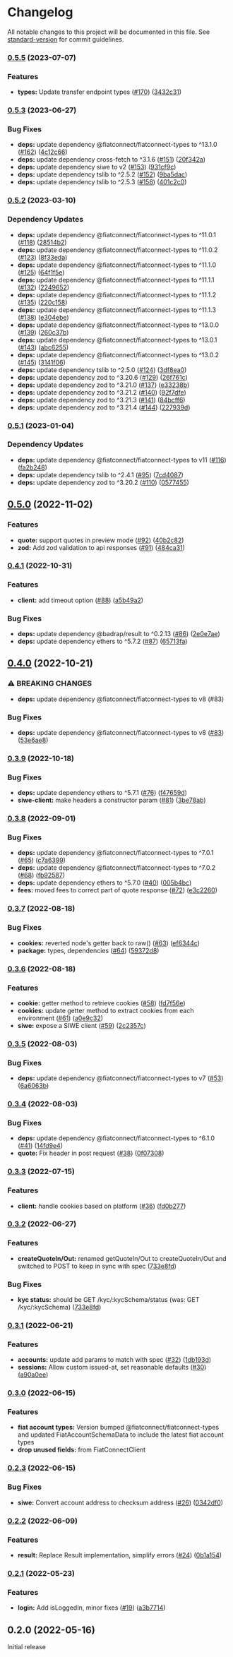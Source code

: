 # Changelog

All notable changes to this project will be documented in this file. See [standard-version](https://github.com/conventional-changelog/standard-version) for commit guidelines.

### [0.5.5](https://github.com/fiatconnect/fiatconnect-sdk/compare/v0.5.3...v0.5.5) (2023-07-07)


### Features

* **types:** Update transfer endpoint types ([#170](https://github.com/fiatconnect/fiatconnect-sdk/issues/170)) ([3432c31](https://github.com/fiatconnect/fiatconnect-sdk/commit/3432c31c8e4d58dde36127cf736af98e51835e03))

### [0.5.3](https://github.com/fiatconnect/fiatconnect-sdk/compare/v0.5.2...v0.5.3) (2023-06-27)


### Bug Fixes

* **deps:** update dependency @fiatconnect/fiatconnect-types to ^13.1.0 ([#162](https://github.com/fiatconnect/fiatconnect-sdk/issues/162)) ([4c12c66](https://github.com/fiatconnect/fiatconnect-sdk/commit/4c12c668f64baaac82fbf2f0b9a2ee6436c5bbf1))
* **deps:** update dependency cross-fetch to ^3.1.6 ([#151](https://github.com/fiatconnect/fiatconnect-sdk/issues/151)) ([20f342a](https://github.com/fiatconnect/fiatconnect-sdk/commit/20f342a38be9a8d04b1b0b178c77175d3e6157fe))
* **deps:** update dependency siwe to v2 ([#153](https://github.com/fiatconnect/fiatconnect-sdk/issues/153)) ([931cf9c](https://github.com/fiatconnect/fiatconnect-sdk/commit/931cf9c22f75a7d07fbba42f3ac46ef782ea64b8))
* **deps:** update dependency tslib to ^2.5.2 ([#152](https://github.com/fiatconnect/fiatconnect-sdk/issues/152)) ([9ba5dac](https://github.com/fiatconnect/fiatconnect-sdk/commit/9ba5dacf8cc2df1ab89f4b1f32c910b294925950))
* **deps:** update dependency tslib to ^2.5.3 ([#158](https://github.com/fiatconnect/fiatconnect-sdk/issues/158)) ([401c2c0](https://github.com/fiatconnect/fiatconnect-sdk/commit/401c2c0b66ac6bcd034f24f29e188fa0fc09f185))

### [0.5.2](https://github.com/fiatconnect/fiatconnect-sdk/compare/v0.5.1...v0.5.2) (2023-03-10)


### Dependency Updates

* **deps:** update dependency @fiatconnect/fiatconnect-types to ^11.0.1 ([#118](https://github.com/fiatconnect/fiatconnect-sdk/issues/118)) ([28514b2](https://github.com/fiatconnect/fiatconnect-sdk/commit/28514b2aeeb353118afb1cb03f373f173ca172c8))
* **deps:** update dependency @fiatconnect/fiatconnect-types to ^11.0.2 ([#123](https://github.com/fiatconnect/fiatconnect-sdk/issues/123)) ([8f33eda](https://github.com/fiatconnect/fiatconnect-sdk/commit/8f33edad770ccf496a7a7cd28a2a6b204c132ea5))
* **deps:** update dependency @fiatconnect/fiatconnect-types to ^11.1.0 ([#125](https://github.com/fiatconnect/fiatconnect-sdk/issues/125)) ([64f1f5e](https://github.com/fiatconnect/fiatconnect-sdk/commit/64f1f5eccf978a134bc621ea4bd36cb24f351f55))
* **deps:** update dependency @fiatconnect/fiatconnect-types to ^11.1.1 ([#132](https://github.com/fiatconnect/fiatconnect-sdk/issues/132)) ([2249652](https://github.com/fiatconnect/fiatconnect-sdk/commit/224965289edbdadd217f09c6efe0b42eaf19b9bb))
* **deps:** update dependency @fiatconnect/fiatconnect-types to ^11.1.2 ([#135](https://github.com/fiatconnect/fiatconnect-sdk/issues/135)) ([220c158](https://github.com/fiatconnect/fiatconnect-sdk/commit/220c158d57a00987e4aaeb943667919a2819caae))
* **deps:** update dependency @fiatconnect/fiatconnect-types to ^11.1.3 ([#138](https://github.com/fiatconnect/fiatconnect-sdk/issues/138)) ([e304ebe](https://github.com/fiatconnect/fiatconnect-sdk/commit/e304ebeb7e81551adde27f6bd96cfba7304395b2))
* **deps:** update dependency @fiatconnect/fiatconnect-types to ^13.0.0 ([#139](https://github.com/fiatconnect/fiatconnect-sdk/issues/139)) ([260c37b](https://github.com/fiatconnect/fiatconnect-sdk/commit/260c37b10d169ee107cfec98786e8acbc59240fa))
* **deps:** update dependency @fiatconnect/fiatconnect-types to ^13.0.1 ([#143](https://github.com/fiatconnect/fiatconnect-sdk/issues/143)) ([abc6255](https://github.com/fiatconnect/fiatconnect-sdk/commit/abc625525aff2dd6bccbda556862feb4f708b246))
* **deps:** update dependency @fiatconnect/fiatconnect-types to ^13.0.2 ([#145](https://github.com/fiatconnect/fiatconnect-sdk/issues/145)) ([3141f06](https://github.com/fiatconnect/fiatconnect-sdk/commit/3141f061bdd6a6425f8b45fd718bfea7c53066a8))
* **deps:** update dependency tslib to ^2.5.0 ([#124](https://github.com/fiatconnect/fiatconnect-sdk/issues/124)) ([3df8ea0](https://github.com/fiatconnect/fiatconnect-sdk/commit/3df8ea0990fb8a62cabe8949ce708da1b7653f68))
* **deps:** update dependency zod to ^3.20.6 ([#129](https://github.com/fiatconnect/fiatconnect-sdk/issues/129)) ([26f761c](https://github.com/fiatconnect/fiatconnect-sdk/commit/26f761c7b5fe130932389ff5bcdb64a2b6889519))
* **deps:** update dependency zod to ^3.21.0 ([#137](https://github.com/fiatconnect/fiatconnect-sdk/issues/137)) ([e33238b](https://github.com/fiatconnect/fiatconnect-sdk/commit/e33238be8a1d98d66833fbd57c87ea3a746016dd))
* **deps:** update dependency zod to ^3.21.2 ([#140](https://github.com/fiatconnect/fiatconnect-sdk/issues/140)) ([92f7dfe](https://github.com/fiatconnect/fiatconnect-sdk/commit/92f7dfeedab6ef534075356725a7bcb1ad9b09d3))
* **deps:** update dependency zod to ^3.21.3 ([#141](https://github.com/fiatconnect/fiatconnect-sdk/issues/141)) ([84bcff6](https://github.com/fiatconnect/fiatconnect-sdk/commit/84bcff6351f2feade3a5d75f3e4baea2ba16dd9b))
* **deps:** update dependency zod to ^3.21.4 ([#144](https://github.com/fiatconnect/fiatconnect-sdk/issues/144)) ([227939d](https://github.com/fiatconnect/fiatconnect-sdk/commit/227939d371072438f75c31eab16944e691dcd5d5))

### [0.5.1](https://github.com/fiatconnect/fiatconnect-sdk/compare/v0.5.0...v0.5.1) (2023-01-04)


### Dependency Updates

* **deps:** update dependency @fiatconnect/fiatconnect-types to v11 ([#116](https://github.com/fiatconnect/fiatconnect-sdk/issues/116)) ([fa2b248](https://github.com/fiatconnect/fiatconnect-sdk/commit/fa2b248f0eead058074baf0500fcad5ba14815c2))
* **deps:** update dependency tslib to ^2.4.1 ([#95](https://github.com/fiatconnect/fiatconnect-sdk/issues/95)) ([7cd4087](https://github.com/fiatconnect/fiatconnect-sdk/commit/7cd40877aecf7bc1c6edf1264adb3ed10727537f))
* **deps:** update dependency zod to ^3.20.2 ([#110](https://github.com/fiatconnect/fiatconnect-sdk/issues/110)) ([0577455](https://github.com/fiatconnect/fiatconnect-sdk/commit/0577455cc36324990795c4adbcfb41d2f8671495))

## [0.5.0](https://github.com/fiatconnect/fiatconnect-sdk/compare/v0.4.1...v0.5.0) (2022-11-02)


### Features

* **quote:** support quotes in preview mode ([#92](https://github.com/fiatconnect/fiatconnect-sdk/issues/92)) ([40b2c82](https://github.com/fiatconnect/fiatconnect-sdk/commit/40b2c82cfcd42f227682c3cf4f6893c214c9fa6b))
* **zod:** Add zod validation to api responses ([#91](https://github.com/fiatconnect/fiatconnect-sdk/issues/91)) ([484ca31](https://github.com/fiatconnect/fiatconnect-sdk/commit/484ca311275774cf855f1941e2703a81c0275e0d))

### [0.4.1](https://github.com/fiatconnect/fiatconnect-sdk/compare/v0.4.0...v0.4.1) (2022-10-31)


### Features

* **client:** add timeout option ([#88](https://github.com/fiatconnect/fiatconnect-sdk/issues/88)) ([a5b49a2](https://github.com/fiatconnect/fiatconnect-sdk/commit/a5b49a2acd074183615aea6b7cc24ef1b0bd1ecb))


### Bug Fixes

* **deps:** update dependency @badrap/result to ^0.2.13 ([#86](https://github.com/fiatconnect/fiatconnect-sdk/issues/86)) ([2e0e7ae](https://github.com/fiatconnect/fiatconnect-sdk/commit/2e0e7ae853ae10f361cc8854885f3d0ba9d04731))
* **deps:** update dependency ethers to ^5.7.2 ([#87](https://github.com/fiatconnect/fiatconnect-sdk/issues/87)) ([65713fa](https://github.com/fiatconnect/fiatconnect-sdk/commit/65713fa81a9ecc856215ef6b1b2e6688529523b5))

## [0.4.0](https://github.com/fiatconnect/fiatconnect-sdk/compare/v0.3.9...v0.4.0) (2022-10-21)


### ⚠ BREAKING CHANGES

* **deps:** update dependency @fiatconnect/fiatconnect-types to v8 (#83)

### Bug Fixes

* **deps:** update dependency @fiatconnect/fiatconnect-types to v8 ([#83](https://github.com/fiatconnect/fiatconnect-sdk/issues/83)) ([53e6ae8](https://github.com/fiatconnect/fiatconnect-sdk/commit/53e6ae88a45cf6e92684e9db42711e348c186caa))

### [0.3.9](https://github.com/fiatconnect/fiatconnect-sdk/compare/v0.3.8...v0.3.9) (2022-10-18)


### Bug Fixes

* **deps:** update dependency ethers to ^5.7.1 ([#76](https://github.com/fiatconnect/fiatconnect-sdk/issues/76)) ([f47659d](https://github.com/fiatconnect/fiatconnect-sdk/commit/f47659d664d92fbaa6b4a5e9e0a82d640131f530))
* **siwe-client:** make headers a constructor param ([#81](https://github.com/fiatconnect/fiatconnect-sdk/issues/81)) ([3be78ab](https://github.com/fiatconnect/fiatconnect-sdk/commit/3be78ab1d505b22b67d15fb24060e079122d790f))

### [0.3.8](https://github.com/fiatconnect/fiatconnect-sdk/compare/v0.3.7...v0.3.8) (2022-09-01)


### Bug Fixes

* **deps:** update dependency @fiatconnect/fiatconnect-types to ^7.0.1 ([#65](https://github.com/fiatconnect/fiatconnect-sdk/issues/65)) ([c7a6399](https://github.com/fiatconnect/fiatconnect-sdk/commit/c7a6399cf43c88754b01b2922f257d4acb1175d0))
* **deps:** update dependency @fiatconnect/fiatconnect-types to ^7.0.2 ([#68](https://github.com/fiatconnect/fiatconnect-sdk/issues/68)) ([fb92587](https://github.com/fiatconnect/fiatconnect-sdk/commit/fb925875ebfbb4b9f3cf9a3c60c41f189390bc18))
* **deps:** update dependency ethers to ^5.7.0 ([#40](https://github.com/fiatconnect/fiatconnect-sdk/issues/40)) ([005b4bc](https://github.com/fiatconnect/fiatconnect-sdk/commit/005b4bc28e51ae6d58ae04cdc0ea85804f6b40fc))
* **fees:** moved fees to correct part of quote response ([#72](https://github.com/fiatconnect/fiatconnect-sdk/issues/72)) ([e3c2260](https://github.com/fiatconnect/fiatconnect-sdk/commit/e3c2260da179672775b4401134876814134146ef))

### [0.3.7](https://github.com/fiatconnect/fiatconnect-sdk/compare/v0.3.6...v0.3.7) (2022-08-18)


### Bug Fixes

* **cookies:** reverted node's getter back to raw() ([#63](https://github.com/fiatconnect/fiatconnect-sdk/issues/63)) ([ef6344c](https://github.com/fiatconnect/fiatconnect-sdk/commit/ef6344c3e4ae178b90c1eb62ca51adbf739b5c10))
* **package:** types, dependencies ([#64](https://github.com/fiatconnect/fiatconnect-sdk/issues/64)) ([59372d8](https://github.com/fiatconnect/fiatconnect-sdk/commit/59372d875a62ca84624111c7002b6580cc982e04))

### [0.3.6](https://github.com/fiatconnect/fiatconnect-sdk/compare/v0.3.5...v0.3.6) (2022-08-18)


### Features

* **cookie:** getter method to retrieve cookies ([#58](https://github.com/fiatconnect/fiatconnect-sdk/issues/58)) ([fd7f56e](https://github.com/fiatconnect/fiatconnect-sdk/commit/fd7f56e7757defc3d8636c07ba167298a30f6afb))
* **cookies:** update getter method to extract cookies from each environment ([#61](https://github.com/fiatconnect/fiatconnect-sdk/issues/61)) ([a0e9c32](https://github.com/fiatconnect/fiatconnect-sdk/commit/a0e9c322bc4a78d9f0be76575185a742d9f26f03))
* **siwe:** expose a SIWE client ([#59](https://github.com/fiatconnect/fiatconnect-sdk/issues/59)) ([2c2357c](https://github.com/fiatconnect/fiatconnect-sdk/commit/2c2357cafef206fd98c183d508938cb9113d2b2b))

### [0.3.5](https://github.com/fiatconnect/fiatconnect-sdk/compare/v0.3.4...v0.3.5) (2022-08-03)


### Bug Fixes

* **deps:** update dependency @fiatconnect/fiatconnect-types to v7 ([#53](https://github.com/fiatconnect/fiatconnect-sdk/issues/53)) ([6a6063b](https://github.com/fiatconnect/fiatconnect-sdk/commit/6a6063bd2cce60a5ee7bb0ff4ec67d0cefd4f28b))

### [0.3.4](https://github.com/fiatconnect/fiatconnect-sdk/compare/v0.3.3...v0.3.4) (2022-08-03)


### Bug Fixes

* **deps:** update dependency @fiatconnect/fiatconnect-types to ^6.1.0 ([#41](https://github.com/fiatconnect/fiatconnect-sdk/issues/41)) ([14fd9e4](https://github.com/fiatconnect/fiatconnect-sdk/commit/14fd9e4752bfeebb5a975a2ab1788a0a7d8c3244))
* **quote:** Fix header in post request ([#38](https://github.com/fiatconnect/fiatconnect-sdk/issues/38)) ([0f07308](https://github.com/fiatconnect/fiatconnect-sdk/commit/0f07308748cf8f1b5cb9b7e6d1858df0c7d3a5ba))

### [0.3.3](https://github.com/fiatconnect/fiatconnect-sdk/compare/v0.3.2...v0.3.3) (2022-07-15)


### Features

* **client:** handle cookies based on platform ([#36](https://github.com/fiatconnect/fiatconnect-sdk/issues/36)) ([fd0b277](https://github.com/fiatconnect/fiatconnect-sdk/commit/fd0b2774e1a655b5c23441b46ff25843cf4ad240))

### [0.3.2](https://github.com/fiatconnect/fiatconnect-sdk/compare/v0.3.1...v0.3.2) (2022-06-27)

### Features

* **createQuoteIn/Out:** renamed getQuoteIn/Out to createQuoteIn/Out and switched to POST to keep in sync with spec ([733e8fd](https://github.com/fiatconnect/fiatconnect-sdk/commit/733e8fd874dc805a88d96d07472bfdf999ca4c6b))

### Bug Fixes

* **kyc status:** should be GET /kyc/:kycSchema/status (was: GET /kyc/:kycSchema) ([733e8fd](https://github.com/fiatconnect/fiatconnect-sdk/commit/733e8fd874dc805a88d96d07472bfdf999ca4c6b))


### [0.3.1](https://github.com/fiatconnect/fiatconnect-sdk/compare/v0.3.0...v0.3.1) (2022-06-21)


### Features

* **accounts:** update add params to match with spec ([#32](https://github.com/fiatconnect/fiatconnect-sdk/issues/32)) ([1db193d](https://github.com/fiatconnect/fiatconnect-sdk/commit/1db193d217ab371b2507df0f0bee3deab222ea3f))
* **sessions:** Allow custom issued-at, set reasonable defaults ([#30](https://github.com/fiatconnect/fiatconnect-sdk/issues/30)) ([a90a0ee](https://github.com/fiatconnect/fiatconnect-sdk/commit/a90a0eec9dddfa56a306a183960c32817f677599))

### [0.3.0](https://github.com/fiatconnect/fiatconnect-sdk/compare/v0.2.3...v0.3.0) (2022-06-15)


### Features

* **fiat account types:** Version bumped @fiatconnect/fiatconnect-types and updated FiatAccountSchemaData to include the latest fiat account types
* **drop unused fields:** from FiatConnectClient

### [0.2.3](https://github.com/fiatconnect/fiatconnect-sdk/compare/v0.2.2...v0.2.3) (2022-06-15)


### Bug Fixes

* **siwe:** Convert account address to checksum address ([#26](https://github.com/fiatconnect/fiatconnect-sdk/issues/26)) ([0342df0](https://github.com/fiatconnect/fiatconnect-sdk/commit/0342df03c4ad7aa0493275eec7d2bb87823aaeb5))

### [0.2.2](https://github.com/fiatconnect/fiatconnect-sdk/compare/v0.2.1...v0.2.2) (2022-06-09)


### Features

* **result:** Replace Result implementation, simplify errors ([#24](https://github.com/fiatconnect/fiatconnect-sdk/issues/24)) ([0b1a154](https://github.com/fiatconnect/fiatconnect-sdk/commit/0b1a1549f0e7a895367c17683ceb62e4f5f49680))

### [0.2.1](https://github.com/fiatconnect/fiatconnect-sdk/compare/v0.2.0...v0.2.1) (2022-05-23)


### Features

* **login:** Add isLoggedIn, minor fixes ([#19](https://github.com/fiatconnect/fiatconnect-sdk/issues/19)) ([a3b7714](https://github.com/fiatconnect/fiatconnect-sdk/commit/a3b7714c36d316877427db35cee33361051f8d56))

## 0.2.0 (2022-05-16)

Initial release
